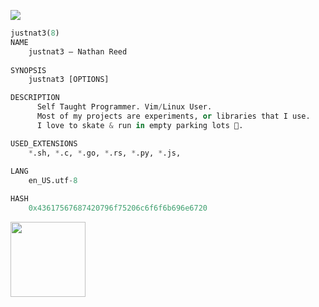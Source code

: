 

![](https://komarev.com/ghpvc/?username=justnat3)
```py
justnat3(8)
NAME
    justnat3 — Nathan Reed
  
SYNOPSIS
    justnat3 [OPTIONS]

DESCRIPTION
      Self Taught Programmer. Vim/Linux User. 
      Most of my projects are experiments, or libraries that I use.
      I love to skate & run in empty parking lots 🚗. 

USED_EXTENSIONS
    *.sh, *.c, *.go, *.rs, *.py, *.js,
    
LANG
    en_US.utf-8

HASH
    0x43617567687420796f75206c6f6f6b696e6720

```
<a href="https://endsoftwarepatents.org/innovating-without-patents"><img style="height: 120px;" src="https://static.fsf.org/nosvn/esp/logos/innovating-without-patents.svg"></a>

